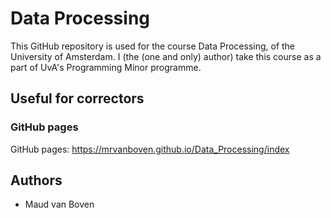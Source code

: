 # Data Processing

This GitHub repository is used for the course Data Processing, of the University of Amsterdam. I (the (one and only) author) take this course as a part of UvA's Programming Minor programme.

## Useful for correctors

### GitHub pages

GitHub pages: https://mrvanboven.github.io/Data_Processing/index

## Authors

* Maud van Boven
